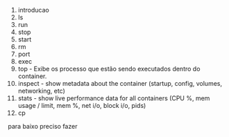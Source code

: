 1. introducao
1. ls
1. run
1. stop
1. start
1. rm
1. port
1. exec
1. top - Exibe os processo que estão sendo executados dentro do container.
1. inspect - show metadata about the container (startup, config, volumes, networking, etc)
1. stats - show live performance data for all containers (CPU %, mem usage / limit, mem %, net i/o, block i/o, pids)
1. cp


para baixo preciso fazer
